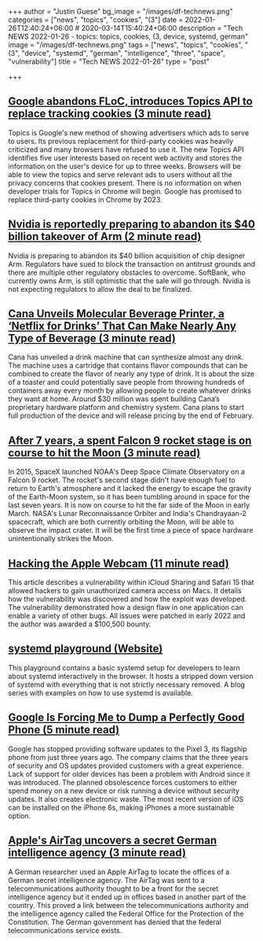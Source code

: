 +++
author = "Justin Guese"
bg_image = "/images/df-technews.png"
categories = ["news", "topics", "cookies", "(3"]
date = 2022-01-26T12:40:24+06:00 # 2020-03-14T15:40:24+06:00
description = "Tech NEWS 2022-01-26 - topics: topics, cookies, (3, device, systemd, german"
image = "/images/df-technews.png"
tags = ["news", "topics", "cookies", "(3", "device", "systemd", "german", "intelligence", "three", "space", "vulnerability"]
title = "Tech NEWS 2022-01-26"
type = "post"

+++

## [Google abandons FLoC, introduces Topics API to replace tracking cookies (3 minute read)](https://www.theverge.com/2022/1/25/22900567/google-floc-abandon-topics-api-cookies-tracking)

Topics is Google's new method of showing advertisers which ads to serve to users. Its previous replacement for third-party cookies was heavily criticized and many browsers have refused to use it. The new Topics API identifies five user interests based on recent web activity and stores the information on the user's device for up to three weeks. Browsers will be able to view the topics and serve relevant ads to users without all the privacy concerns that cookies present. There is no information on when developer trials for Topics in Chrome will begin. Google has promised to replace third-party cookies in Chrome by 2023.

## [Nvidia is reportedly preparing to abandon its $40 billion takeover of Arm (2 minute read)](https://www.cnbc.com/2022/01/25/nvidia-preparing-to-abandon-arm-takeover-bloomberg-reports.html)

Nvidia is preparing to abandon its $40 billion acquisition of chip designer Arm. Regulators have sued to block the transaction on antitrust grounds and there are multiple other regulatory obstacles to overcome. SoftBank, who currently owns Arm, is still optimistic that the sale will go through. Nvidia is not expecting regulators to allow the deal to be finalized.

## [Cana Unveils Molecular Beverage Printer, a ‘Netflix for Drinks’ That Can Make Nearly Any Type of Beverage (3 minute read)](https://thespoon.tech/cana-unveils-molecular-beverage-printer-a-netflix-for-drinks-that-can-make-nearly-any-type-of-beverage/)

Cana has unveiled a drink machine that can synthesize almost any drink. The machine uses a cartridge that contains flavor compounds that can be combined to create the flavor of nearly any type of drink. It is about the size of a toaster and could potentially save people from throwing hundreds of containers away every month by allowing people to create whatever drinks they want at home. Around $30 million was spent building Cana’s proprietary hardware platform and chemistry system. Cana plans to start full production of the device and will release pricing by the end of February.

## [After 7 years, a spent Falcon 9 rocket stage is on course to hit the Moon (3 minute read)](https://arstechnica.com/science/2022/01/an-old-falcon-9-rocket-may-strike-the-moon-within-weeks/)

In 2015, SpaceX launched NOAA's Deep Space Climate Observatory on a Falcon 9 rocket. The rocket's second stage didn't have enough fuel to return to Earth's atmosphere and it lacked the energy to escape the gravity of the Earth-Moon system, so it has been tumbling around in space for the last seven years. It is now on course to hit the far side of the Moon in early March. NASA's Lunar Reconnaissance Orbiter and India's Chandrayaan-2 spacecraft, which are both currently orbiting the Moon, will be able to observe the impact crater. It will be the first time a piece of space hardware unintentionally strikes the Moon.

## [Hacking the Apple Webcam (11 minute read)](https://www.ryanpickren.com/safari-uxss)

This article describes a vulnerability within iCloud Sharing and Safari 15 that allowed hackers to gain unauthorized camera access on Macs. It details how the vulnerability was discovered and how the exploit was developed. The vulnerability demonstrated how a design flaw in one application can enable a variety of other bugs. All issues were patched in early 2022 and the author was awarded a $100,500 bounty.

## [systemd playground (Website)](https://systemd-by-example.com/)

This playground contains a basic systemd setup for developers to learn about systemd interactively in the browser. It hosts a stripped down version of systemd with everything that is not strictly necessary removed. A blog series with examples on how to use systemd is available.

## [Google Is Forcing Me to Dump a Perfectly Good Phone (5 minute read)](https://www.vice.com/en/article/dypxpx/google-is-forcing-me-to-dump-a-perfectly-good-phone)

Google has stopped providing software updates to the Pixel 3, its flagship phone from just three years ago. The company claims that the three years of security and OS updates provided customers with a great experience. Lack of support for older devices has been a problem with Android since it was introduced. The planned obsolescence forces customers to either spend money on a new device or risk running a device without security updates. It also creates electronic waste. The most recent version of iOS can be installed on the iPhone 6s, making iPhones a more sustainable option.

## [Apple's AirTag uncovers a secret German intelligence agency (3 minute read)](https://appleinsider.com/articles/22/01/25/apples-airtag-uncovers-a-secret-german-intelligence-agency)

A German researcher used an Apple AirTag to locate the offices of a German secret intelligence agency. The AirTag was sent to a telecommunications authority thought to be a front for the secret intelligence agency but it ended up in offices based in another part of the country. This proved a link between the telecommunications authority and the intelligence agency called the Federal Office for the Protection of the Constitution. The German government has denied that the federal telecommunications service exists.

